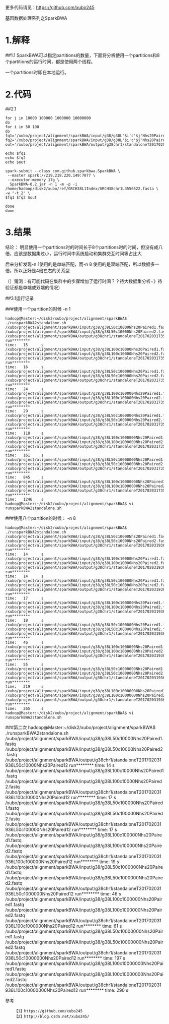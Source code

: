 更多代码请见：https://github.com/xubo245
	
基因数据处理系列之SparkBWA

# 1.解释
##1.1
  SparkBWA可以指定partitions的数量，下面将分析使用一个partitions和8个partitions的运行时间，都是使用两个线程。

一个partitions时即在本地运行。

# 2.代码
##2.1
	
	for j in 10000 100000 1000000 10000000
	do
	for i in 50 100
	do
	fq1='/xubo/project/alignment/sparkBWA/input/g38/g38L'$i'c'$j'Nhs20Paired1.fastq'
	fq2='/xubo/project/alignment/sparkBWA/input/g38/g38L'$i'c'$j'Nhs20Paired2.fastq'
	out='/xubo/project/alignment/sparkBWA/output/g38chr1/standaloneT201702032044L'$i'c'$j'Nhs20Paired12'
	
	echo $fq1
	echo $fq2
	echo $out
	
	spark-submit --class com.github.sparkbwa.SparkBWA \
	 --master spark://219.219.220.149:7077 \
	 --executor-memory 17g \
	  SparkBWA-0.2.jar -n 1 -m -p -i /home/hadoop/disk2/xubo/ref/GRCH38L1Index/GRCH38chr1L3556522.fasta \
	-w "-t 2" \
	$fq1 $fq2 $out
	
	done
	done

# 3.结果
结论：
明显使用一个partitions时的时间长于8个partitions时的时间，但没有成八倍，应该是数据集过小，运行时间中系统启动和集群交互时间等占比大

后来分析发现-n 1使用的是单端匹配，而-n 8 使用的是双端匹配，所以数据多一倍，所以正好是4倍左右的关系型

（）猜测：有可能代码在集群中的步骤增加了运行时间？？待大数据集分析=》待验证都是单端或双端的情况）

##3.1运行记录 

###使用一个partition的时候
-n 1

	hadoop@Master:~/disk2/xubo/project/alignment/sparkBWA$ ./runsparkBWA2standalone.sh 
	/xubo/project/alignment/sparkBWA/input/g38/g38L50c10000Nhs20Paired1.fastq
	/xubo/project/alignment/sparkBWA/input/g38/g38L50c10000Nhs20Paired2.fastq
	/xubo/project/alignment/sparkBWA/output/g38chr1/standaloneT201702031735L50c10000Nhs20Paired12
	run********
	time:   15      s                                                               
	/xubo/project/alignment/sparkBWA/input/g38/g38L100c10000Nhs20Paired1.fastq
	/xubo/project/alignment/sparkBWA/input/g38/g38L100c10000Nhs20Paired2.fastq
	/xubo/project/alignment/sparkBWA/output/g38chr1/standaloneT201702031735L100c10000Nhs20Paired12
	run********
	time:   16      s                                                               
	/xubo/project/alignment/sparkBWA/input/g38/g38L50c100000Nhs20Paired1.fastq
	/xubo/project/alignment/sparkBWA/input/g38/g38L50c100000Nhs20Paired2.fastq
	/xubo/project/alignment/sparkBWA/output/g38chr1/standaloneT201702031735L50c100000Nhs20Paired12
	run********
	time:   24      s                                                               
	/xubo/project/alignment/sparkBWA/input/g38/g38L100c100000Nhs20Paired1.fastq
	/xubo/project/alignment/sparkBWA/input/g38/g38L100c100000Nhs20Paired2.fastq
	/xubo/project/alignment/sparkBWA/output/g38chr1/standaloneT201702031735L100c100000Nhs20Paired12
	run********
	time:   29      s                                                               
	/xubo/project/alignment/sparkBWA/input/g38/g38L50c1000000Nhs20Paired1.fastq
	/xubo/project/alignment/sparkBWA/input/g38/g38L50c1000000Nhs20Paired2.fastq
	/xubo/project/alignment/sparkBWA/output/g38chr1/standaloneT201702031735L50c1000000Nhs20Paired12
	run********
	time:   118     s                                                               
	/xubo/project/alignment/sparkBWA/input/g38/g38L100c1000000Nhs20Paired1.fastq
	/xubo/project/alignment/sparkBWA/input/g38/g38L100c1000000Nhs20Paired2.fastq
	/xubo/project/alignment/sparkBWA/output/g38chr1/standaloneT201702031735L100c1000000Nhs20Paired12
	run********
	time:   161     s                                                               
	/xubo/project/alignment/sparkBWA/input/g38/g38L50c10000000Nhs20Paired1.fastq
	/xubo/project/alignment/sparkBWA/input/g38/g38L50c10000000Nhs20Paired2.fastq
	/xubo/project/alignment/sparkBWA/output/g38chr1/standaloneT201702031735L50c10000000Nhs20Paired12
	run********
	time:   845     s                                                               
	/xubo/project/alignment/sparkBWA/input/g38/g38L100c10000000Nhs20Paired1.fastq
	/xubo/project/alignment/sparkBWA/input/g38/g38L100c10000000Nhs20Paired2.fastq
	/xubo/project/alignment/sparkBWA/output/g38chr1/standaloneT201702031735L100c10000000Nhs20Paired12
	run********
	time:   1246    s                                                               
	hadoop@Master:~/disk2/xubo/project/alignment/sparkBWA$ vi runsparkBWA2standalone.sh 

###使用八个partition的时候： -n 8

	hadoop@Master:~/disk2/xubo/project/alignment/sparkBWA$ ./runsparkBWA2standalone.sh 
	/xubo/project/alignment/sparkBWA/input/g38/g38L50c10000Nhs20Paired1.fastq
	/xubo/project/alignment/sparkBWA/input/g38/g38L50c10000Nhs20Paired2.fastq
	/xubo/project/alignment/sparkBWA/output/g38chr1/standaloneT201702031936L50c10000Nhs20Paired12
	run********
	time:   14      s                                                               
	/xubo/project/alignment/sparkBWA/input/g38/g38L100c10000Nhs20Paired1.fastq
	/xubo/project/alignment/sparkBWA/input/g38/g38L100c10000Nhs20Paired2.fastq
	/xubo/project/alignment/sparkBWA/output/g38chr1/standaloneT201702031936L100c10000Nhs20Paired12
	run********
	time:   14      s                                                               
	/xubo/project/alignment/sparkBWA/input/g38/g38L50c100000Nhs20Paired1.fastq
	/xubo/project/alignment/sparkBWA/input/g38/g38L50c100000Nhs20Paired2.fastq
	/xubo/project/alignment/sparkBWA/output/g38chr1/standaloneT201702031936L50c100000Nhs20Paired12
	run********
	time:   17      s                                                               
	/xubo/project/alignment/sparkBWA/input/g38/g38L100c100000Nhs20Paired1.fastq
	/xubo/project/alignment/sparkBWA/input/g38/g38L100c100000Nhs20Paired2.fastq
	/xubo/project/alignment/sparkBWA/output/g38chr1/standaloneT201702031936L100c100000Nhs20Paired12
	run********
	time:   18      s                                                               
	/xubo/project/alignment/sparkBWA/input/g38/g38L50c1000000Nhs20Paired1.fastq
	/xubo/project/alignment/sparkBWA/input/g38/g38L50c1000000Nhs20Paired2.fastq
	/xubo/project/alignment/sparkBWA/output/g38chr1/standaloneT201702031936L50c1000000Nhs20Paired12
	run********
	time:   46      s                                                               
	/xubo/project/alignment/sparkBWA/input/g38/g38L100c1000000Nhs20Paired1.fastq
	/xubo/project/alignment/sparkBWA/input/g38/g38L100c1000000Nhs20Paired2.fastq
	/xubo/project/alignment/sparkBWA/output/g38chr1/standaloneT201702031936L100c1000000Nhs20Paired12
	run********
	time:   55      s                                                               
	/xubo/project/alignment/sparkBWA/input/g38/g38L50c10000000Nhs20Paired1.fastq
	/xubo/project/alignment/sparkBWA/input/g38/g38L50c10000000Nhs20Paired2.fastq
	/xubo/project/alignment/sparkBWA/output/g38chr1/standaloneT201702031936L50c10000000Nhs20Paired12
	run********
	time:   219     s                                                               
	/xubo/project/alignment/sparkBWA/input/g38/g38L100c10000000Nhs20Paired1.fastq
	/xubo/project/alignment/sparkBWA/input/g38/g38L100c10000000Nhs20Paired2.fastq
	/xubo/project/alignment/sparkBWA/output/g38chr1/standaloneT201702031936L100c10000000Nhs20Paired12
	run********
	time:   265     s                                                               
	hadoop@Master:~/disk2/xubo/project/alignment/sparkBWA$ vi runsparkBWA2standalone.sh 

###第二次
	hadoop@Master:~/disk2/xubo/project/alignment/sparkBWA$ ./runsparkBWA2standalone.sh 
	/xubo/project/alignment/sparkBWA/input/g38/g38L50c10000Nhs20Paired1.fastq
	/xubo/project/alignment/sparkBWA/input/g38/g38L50c10000Nhs20Paired2.fastq
	/xubo/project/alignment/sparkBWA/output/g38chr1/standaloneT201702031936L50c10000Nhs20Paired12
	run********
	time:   14      s                                                               
	/xubo/project/alignment/sparkBWA/input/g38/g38L100c10000Nhs20Paired1.fastq
	/xubo/project/alignment/sparkBWA/input/g38/g38L100c10000Nhs20Paired2.fastq
	/xubo/project/alignment/sparkBWA/output/g38chr1/standaloneT201702031936L100c10000Nhs20Paired12
	run********
	time:   17      s                                                               
	/xubo/project/alignment/sparkBWA/input/g38/g38L50c100000Nhs20Paired1.fastq
	/xubo/project/alignment/sparkBWA/input/g38/g38L50c100000Nhs20Paired2.fastq
	/xubo/project/alignment/sparkBWA/output/g38chr1/standaloneT201702031936L50c100000Nhs20Paired12
	run********
	time:   17      s                                                               
	/xubo/project/alignment/sparkBWA/input/g38/g38L100c100000Nhs20Paired1.fastq
	/xubo/project/alignment/sparkBWA/input/g38/g38L100c100000Nhs20Paired2.fastq
	/xubo/project/alignment/sparkBWA/output/g38chr1/standaloneT201702031936L100c100000Nhs20Paired12
	run********
	time:   19      s                                                               
	/xubo/project/alignment/sparkBWA/input/g38/g38L50c1000000Nhs20Paired1.fastq
	/xubo/project/alignment/sparkBWA/input/g38/g38L50c1000000Nhs20Paired2.fastq
	/xubo/project/alignment/sparkBWA/output/g38chr1/standaloneT201702031936L50c1000000Nhs20Paired12
	run********
	time:   46      s                                                               
	/xubo/project/alignment/sparkBWA/input/g38/g38L100c1000000Nhs20Paired1.fastq
	/xubo/project/alignment/sparkBWA/input/g38/g38L100c1000000Nhs20Paired2.fastq
	/xubo/project/alignment/sparkBWA/output/g38chr1/standaloneT201702031936L100c1000000Nhs20Paired12
	run********
	time:   61      s                                                               
	/xubo/project/alignment/sparkBWA/input/g38/g38L50c10000000Nhs20Paired1.fastq
	/xubo/project/alignment/sparkBWA/input/g38/g38L50c10000000Nhs20Paired2.fastq
	/xubo/project/alignment/sparkBWA/output/g38chr1/standaloneT201702031936L50c10000000Nhs20Paired12
	run********
	time:   197     s                                                               
	/xubo/project/alignment/sparkBWA/input/g38/g38L100c10000000Nhs20Paired1.fastq
	/xubo/project/alignment/sparkBWA/input/g38/g38L100c10000000Nhs20Paired2.fastq
	/xubo/project/alignment/sparkBWA/output/g38chr1/standaloneT201702031936L100c10000000Nhs20Paired12
	run********
	time:   290     s  


参考

		【1】https://github.com/xubo245
		【2】http://blog.csdn.net/xubo245/
